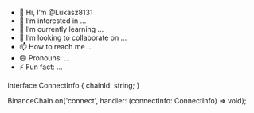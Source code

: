 - 👋 Hi, I’m @Lukasz8131
- 👀 I’m interested in ...
- 🌱 I’m currently learning ...
- 💞️ I’m looking to collaborate on ...
- 📫 How to reach me ...
- 😄 Pronouns: ...
- ⚡ Fun fact: ...

<!---
Lukasz8181/Lukasz8181 is a ✨ special ✨ repository because its `README.md` (this file) appears on your GitHub profile.
You can click the Preview link to take a look at your changes.
--->
interface ConnectInfo {
  chainId: string;
}

BinanceChain.on('connect', handler: (connectInfo: ConnectInfo) => void);
